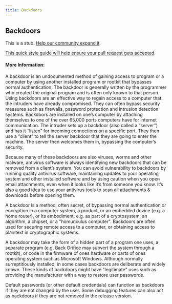 ```yaml
---
title: Backdoors
---
```


## Backdoors

This is a stub. [Help our community expand it](https://github.com/freeCodeCamp/guide-articles/tree/master/articles/Security/Backdoors/index.md).

[This quick style guide will help ensure your pull request gets accepted](https://github.com/freeCodeCamp/guide-articles/blob/master/README.md).

<!-- The article goes here, in GitHub-flavored Markdown. Feel free to add YouTube videos, images, and CodePen/JSBin embeds  -->

#### More Information:
<!-- Please add any articles you think might be helpful to read before writing the article -->

A backdoor is an undocumented method of gaining access to program or a computer by using another  installed program or rootkit that bypasses normal authentication. The backdoor is generally written by the programmer who created the original program and is often only known to that person. Using backdoors are an effective way to regain access to a computer that the intruders have already compromised. They can often bypass security measures such as firewalls, password protection and intrusion detection systems. Backdoors are installed on one’s computer by attaching themselves to one of the over 65,000 ports computers have for internet communication. The intruder sets up a backdoor (also called a “server”) and has it “listen” for incoming connections on a specific port. They then use a “client” to tell the server backdoor that they are going to enter the machine. The server then welcomes them in, bypassing the computer’s security.

Because many of these backdoors are also viruses, worms and other malware, antivirus software is always identifying new backdoors that can be removed from a client’s system. You can avoid vulnerability to backdoors by running quality antivirus software, maintaining updates to your operating system and other installed software and by using caution when you open email attachments, even when it looks like it’s from someone you know. It’s also a good idea to use your antivirus tools to scan all attachments & downloads before opening them.

A backdoor is a method, often secret, of bypassing normal authentication or encryption in a computer system, a product, or an embedded device (e.g. a home router), or its embodiment, e.g. as part of a cryptosystem, an algorithm, a chipset, or a "homunculus computer". Backdoors are often used for securing remote access to a computer, or obtaining access to plaintext in cryptographic systems.

A backdoor may take the form of a hidden part of a program one uses, a separate program (e.g. Back Orifice may subvert the system through a rootkit), or code in the firmware of ones hardware or parts of ones operating system such as Microsoft Windows. Although normally surreptitiously installed, in some cases backdoors are deliberate and widely known. These kinds of backdoors might have "legitimate" uses such as providing the manufacturer with a way to restore user passwords.

Default passwords (or other default credentials) can function as backdoors if they are not changed by the user. Some debugging features can also act as backdoors if they are not removed in the release version.
